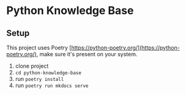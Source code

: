 # Python Knowledge Base

## Setup

This project uses Poetry [https://python-poetry.org/](https://python-poetry.org/), make sure it's present on your system.

1. clone project
2. `cd python-knowledge-base`
3. run `poetry install`
4. run `poetry run mkdocs serve`
